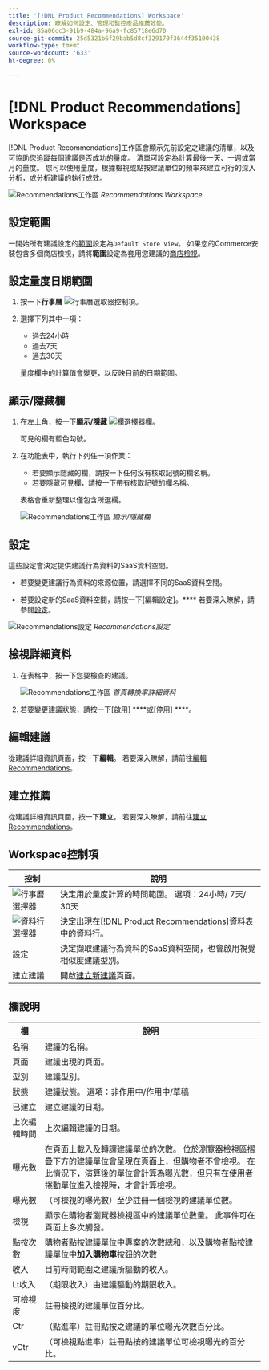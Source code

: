 ```yaml
---
title: '[!DNL Product Recommendations] Workspace'
description: 瞭解如何設定、管理和監控產品推薦效能。
exl-id: 85a06cc3-91b9-484a-96a9-fc85718e6d70
source-git-commit: 25d5321b6f29bab5d8cf329170f3644f35100438
workflow-type: tm+mt
source-wordcount: '633'
ht-degree: 0%

---
```


# [!DNL Product Recommendations] Workspace

[!DNL Product Recommendations]工作區會顯示先前設定之建議的清單，以及可協助您追蹤每個建議是否成功的量度。 清單可設定為計算最後一天、一週或當月的量度。 您可以使用量度，根據檢視或點按建議單位的頻率來建立可行的深入分析，或分析建議的執行成效。

![Recommendations工作區](assets/workspace.png)
_Recommendations Workspace_

## 設定範圍

一開始所有建議設定的[範圍](https://experienceleague.adobe.com/docs/commerce-admin/start/setup/websites-stores-views.html)設定為`Default Store View`。 如果您的Commerce安裝包含多個商店檢視，請將&#x200B;**範圍**&#x200B;設定為套用您建議的[商店檢視](https://experienceleague.adobe.com/docs/commerce-admin/start/setup/websites-stores-views.html#scope-settings)。

## 設定量度日期範圍

1. 按一下&#x200B;**行事曆** ![行事曆選取器](assets/icon-calendar.png)控制項。

1. 選擇下列其中一項：

   - 過去24小時
   - 過去7天
   - 過去30天

   量度欄中的計算值會變更，以反映目前的日期範圍。

## 顯示/隱藏欄

1. 在左上角，按一下&#x200B;**顯示/隱藏** ![欄選擇器](assets/icon-show-hide-columns.png)欄。

   可見的欄有藍色勾號。

1. 在功能表中，執行下列任一項作業：

   - 若要顯示隱藏的欄，請按一下任何沒有核取記號的欄名稱。
   - 若要隱藏可見欄，請按一下帶有核取記號的欄名稱。

   表格會重新整理以僅包含所選欄。

   ![Recommendations工作區](assets/workspace-select-columns.png)
   _顯示/隱藏欄_

## 設定

這些設定會決定提供建議行為資料的SaaS資料空間。

- 若要變更建議行為資料的來源位置，請選擇不同的SaaS資料空間。

- 若要設定新的SaaS資料空間，請按一下[編輯設定]。**** 若要深入瞭解，請參閱[設定](settings.md)。

![Recommendations設定](assets/settings.png)
_Recommendations設定_

## 檢視詳細資料

1. 在表格中，按一下您要檢查的建議。

   ![Recommendations工作區](assets/recommendation-detail.png)
   _首頁轉換率詳細資料_

1. 若要變更建議狀態，請按一下[啟用] ****&#x200B;或[停用] ****。

## 編輯建議

從建議詳細資訊頁面，按一下&#x200B;**編輯**。 若要深入瞭解，請前往[編輯Recommendations](edit.md)。

## 建立推薦

從建議詳細資訊頁面，按一下&#x200B;**建立**。 若要深入瞭解，請前往[建立Recommendations](create.md)。

## Workspace控制項

| 控制 | 說明 |
|---|---|
| ![行事曆選擇器](assets/icon-calendar.png) | 決定用於量度計算的時間範圍。 選項：24小時/ 7天/ 30天 |
| ![資料行選擇器](assets/icon-show-hide-columns.png) | 決定出現在[!DNL Product Recommendations]資料表中的資料行。 |
| 設定 | 決定擷取建議行為資料的SaaS資料空間，也會啟用視覺相似度建議型別。 |
| 建立建議 | 開啟[建立新建議](create.md)頁面。 |

## 欄說明

| 欄 | 說明 |
|---|---|
| 名稱 | 建議的名稱。 |
| 頁面 | 建議出現的頁面。 |
| 型別 | 建議型別。 |
| 狀態 | 建議狀態。 選項：非作用中/作用中/草稿 |
| 已建立 | 建立建議的日期。 |
| 上次編輯時間 | 上次編輯建議的日期。 |
| 曝光數 | 在頁面上載入及轉譯建議單位的次數。 位於瀏覽器檢視區摺疊下方的建議單位會呈現在頁面上，但購物者不會檢視。 在此情況下，演算後的單位會計算為曝光數，但只有在使用者捲動單位進入檢視時，才會計算檢視。 |
| 曝光數 | （可檢視的曝光數）至少註冊一個檢視的建議單位數。 |
| 檢視 | 顯示在購物者瀏覽器檢視區中的建議單位數量。 此事件可在頁面上多次觸發。 |
| 點按次數 | 購物者點按建議單位中專案的次數總和，以及購物者點按建議單位中&#x200B;**加入購物車**&#x200B;按鈕的次數 |
| 收入 | 目前時間範圍之建議所驅動的收入。 |
| Lt收入 | （期限收入）由建議驅動的期限收入。 |
| 可檢視度 | 註冊檢視的建議單位百分比。 |
| Ctr | （點進率）註冊點按之建議的單位曝光次數百分比。 |
| vCtr | （可檢視點進率）註冊點按的建議單位可檢視曝光的百分比。 |
